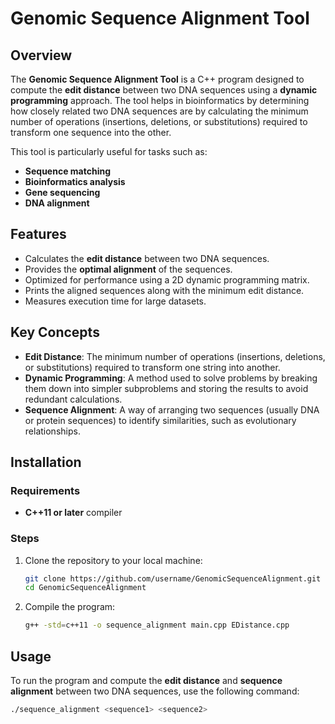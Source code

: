 # Genomic Sequence Alignment Tool

## Overview

The **Genomic Sequence Alignment Tool** is a C++ program designed to compute the **edit distance** between two DNA sequences using a **dynamic programming** approach. The tool helps in bioinformatics by determining how closely related two DNA sequences are by calculating the minimum number of operations (insertions, deletions, or substitutions) required to transform one sequence into the other.

This tool is particularly useful for tasks such as:
- **Sequence matching**
- **Bioinformatics analysis**
- **Gene sequencing**
- **DNA alignment**

## Features

- Calculates the **edit distance** between two DNA sequences.
- Provides the **optimal alignment** of the sequences.
- Optimized for performance using a 2D dynamic programming matrix.
- Prints the aligned sequences along with the minimum edit distance.
- Measures execution time for large datasets.

## Key Concepts

- **Edit Distance**: The minimum number of operations (insertions, deletions, or substitutions) required to transform one string into another.
- **Dynamic Programming**: A method used to solve problems by breaking them down into simpler subproblems and storing the results to avoid redundant calculations.
- **Sequence Alignment**: A way of arranging two sequences (usually DNA or protein sequences) to identify similarities, such as evolutionary relationships.

## Installation

### Requirements
- **C++11 or later** compiler

### Steps

1. Clone the repository to your local machine:

    ```bash
    git clone https://github.com/username/GenomicSequenceAlignment.git
    cd GenomicSequenceAlignment
    ```

2. Compile the program:

    ```bash
    g++ -std=c++11 -o sequence_alignment main.cpp EDistance.cpp
    ```

## Usage

To run the program and compute the **edit distance** and **sequence alignment** between two DNA sequences, use the following command:

```bash
./sequence_alignment <sequence1> <sequence2>
